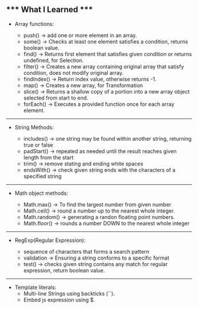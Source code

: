 *** What I Learned ***
--- 
- Array functions:

    - push()     -> add one or more element in an array.
    - some()     -> Checks at least one element satisfies a condition, returns boolean value.
    - find()     -> Returns first element that satisfies given condition or returns undefined, for Selection. 
    - filter()   -> Creates a new array containing original array that satisfy condition, does not modify original array.
    - findIndex() -> Return index value, otherwise returns -1.
    - map()      -> Creates a new array, for Transformation
    - slice()    -> Returns a shallow copy of a portion into a new array object selected from start to end.
    - forEach()  -> Executes a provided function once for each array element.

--- 
- String Methods:

    - includes()  -> one string may be found within another string, returning true or false
    - padStart()  -> repeated as needed until the result reaches given length from the start
    - trim()      -> remove stating and ending white spaces 
    - endsWith()  -> check given string ends with the characters of a specified string 
--- 
- Math object methods:

    - Math.max()    -> To find the largest number from given number
    - Math.ceil()   -> round a number up to the nearest whole integer.
    - Math.random() -> generating a randon floating point numbers.
    - Math.floor()  -> rounds a number DOWN to the nearest whole integer 

--- 
- RegExp(Regular Expression): 

    - sequence of characters that forms a search pattern 
    - validation -> Ensuring a string conforms to a specific format
    - test()     -> checks given string contains any match for regular expression, return boolean value.

--- 

- Template literals:
    -  Multi-line Strings using backticks (``).
    -  Embed js expression using $.

